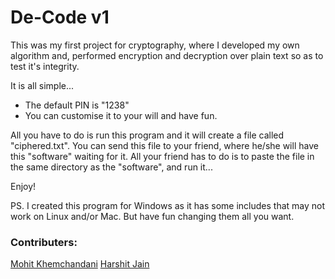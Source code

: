 # De-Code v1
This was my first project for cryptography, where I developed my own algorithm and, performed encryption and decryption over plain text so as to test it's integrity.

It is all simple... 
* The default PIN is "1238"
* You can customise it to your will and have fun.

All you have to do is run this program and it will create a file called "ciphered.txt".
You can send this file to your friend, where he/she will have this "software" waiting for it.
All your friend has to do is to paste the file in the same directory as the "software", and run it...

Enjoy!

PS. I created this program for Windows as it has some includes that may not work on Linux and/or Mac. But have fun changing them all you want.

### Contributers:
[Mohit Khemchandani](https://github.com/mohitkhemchandani)
[Harshit Jain](https://github.com/cseharshit)
